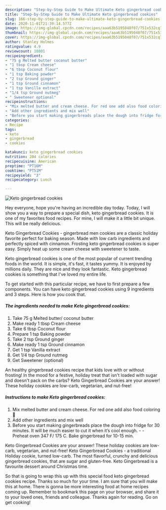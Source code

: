 ```yaml
---
description: "Step-by-Step Guide to Make Ultimate Keto gingerbread cookies"
title: "Step-by-Step Guide to Make Ultimate Keto gingerbread cookies"
slug: 166-step-by-step-guide-to-make-ultimate-keto-gingerbread-cookies
date: 2020-11-01T21:39:14.577Z
image: https://img-global.cpcdn.com/recipes/aaa63b5195048f07/751x532cq70/keto-gingerbread-cookies-recipe-main-photo.jpg
thumbnail: https://img-global.cpcdn.com/recipes/aaa63b5195048f07/751x532cq70/keto-gingerbread-cookies-recipe-main-photo.jpg
cover: https://img-global.cpcdn.com/recipes/aaa63b5195048f07/751x532cq70/keto-gingerbread-cookies-recipe-main-photo.jpg
author: Stanley Holmes
ratingvalue: 4.9
reviewcount: 10801
recipeingredient:
- "75 g Melted butter coconut butter"
- "1 tbsp Cream cheese"
- "6 tbsp Coconut flour"
- "1 tsp Baking powder"
- "2 tsp Ground ginger"
- "1 tsp Ground cinnamon"
- "1 tsp Vanilla extract"
- "1/4 tsp Ground nutmeg"
- " Sweetener optional"
recipeinstructions:
- "Mix melted butter and cream cheese. For red one add also food coloring 🔴"
- "Add other ingredients and mix well"
- "Before you start making gingerbreads place the dough into fridge for 30 minutes. It will be much easier to cut it when it’s cool enough.  Preheat oven 347 F/ 175 C. Bake gingerbread for 10-15 min."
categories:
- Recipe
tags:
- keto
- gingerbread
- cookies

katakunci: keto gingerbread cookies 
nutrition: 204 calories
recipecuisine: American
preptime: "PT16M"
cooktime: "PT51M"
recipeyield: "3"
recipecategory: Lunch

---
```



![Keto gingerbread cookies](https://img-global.cpcdn.com/recipes/aaa63b5195048f07/751x532cq70/keto-gingerbread-cookies-recipe-main-photo.jpg)

Hey everyone, hope you're having an incredible day today. Today, I will show you a way to prepare a special dish, keto gingerbread cookies. It is one of my favorites food recipes. For mine, I will make it a little bit unique. This will be really delicious.

Keto Gingerbread Cookies - gingerbread men cookies are a classic holiday favorite perfect for baking season. Made with low carb ingredients and perfectly spiced with cinnamon. Frosting keto gingerbread cookies is super easy. Simply heat up some cream cheese with sweetener to taste.

Keto gingerbread cookies is one of the most popular of current trending foods in the world. It is simple, it's fast, it tastes yummy. It is enjoyed by millions daily. They are nice and they look fantastic. Keto gingerbread cookies is something that I've loved my entire life.


To get started with this particular recipe, we have to first prepare a few components. You can have keto gingerbread cookies using 9 ingredients and 3 steps. Here is how you cook that.

<!--inarticleads1-->

##### The ingredients needed to make Keto gingerbread cookies:

1. Take 75 g Melted butter/ coconut butter
1. Make ready 1 tbsp Cream cheese
1. Take 6 tbsp Coconut flour
1. Prepare 1 tsp Baking powder
1. Take 2 tsp Ground ginger
1. Make ready 1 tsp Ground cinnamon
1. Get 1 tsp Vanilla extract
1. Get 1/4 tsp Ground nutmeg
1. Get  Sweetener (optional)


An healthy gingerbread cookies recipe that kids love with or without frosting! In the mood for a festive, holiday treat that isn&#39;t loaded with sugar and doesn&#39;t pack on the carbs? Keto Gingerbread Cookies are your answer! These holiday cookies are low-carb, vegetarian, and nut-free! 

<!--inarticleads2-->

##### Instructions to make Keto gingerbread cookies:

1. Mix melted butter and cream cheese. For red one add also food coloring 🔴
1. Add other ingredients and mix well
1. Before you start making gingerbreads place the dough into fridge for 30 minutes. It will be much easier to cut it when it’s cool enough. -  - Preheat oven 347 F/ 175 C. Bake gingerbread for 10-15 min.


Keto Gingerbread Cookies are your answer! These holiday cookies are low-carb, vegetarian, and nut-free! Keto Gingerbread Cookies - a traditional Holiday cookie, turned low-carb. The most flavorful, crunchy and delicious gingerbread cookies, that are sugar and gluten-free. Keto Gingerbread is a favourite dessert around Christmas time. 

So that is going to wrap this up with this special food keto gingerbread cookies recipe. Thanks so much for your time. I am sure that you will make this at home. There is gonna be more interesting food at home recipes coming up. Remember to bookmark this page on your browser, and share it to your loved ones, friends and colleague. Thanks again for reading. Go on get cooking!
